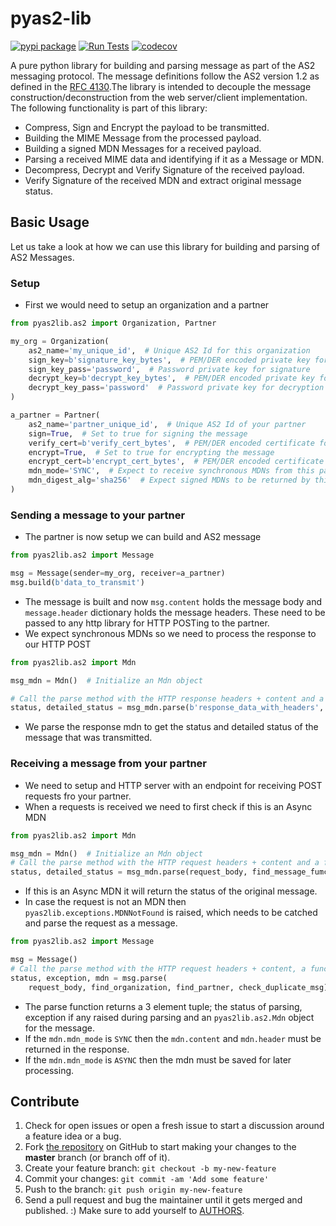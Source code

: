 # pyas2-lib

[![pypi package](https://img.shields.io/pypi/v/pyas2lib.svg)](https://pypi.python.org/pypi/pyas2lib/)
[![Run Tests](https://github.com/abhishek-ram/pyas2-lib/actions/workflows/run-tests.yml/badge.svg?branch=master&event=push)](https://github.com/abhishek-ram/pyas2-lib/actions/workflows/run-tests.yml?query=branch%3Amaster++)
[![codecov](https://codecov.io/gh/abhishek-ram/pyas2-lib/branch/master/graph/badge.svg)](https://codecov.io/gh/abhishek-ram/pyas2-lib)

A pure python library for building and parsing message as part of the AS2 messaging protocol. The message definitions follow the AS2 version 1.2 as defined in the [RFC 4130][1].The library is intended to decouple the message construction/deconstruction from the web server/client implementation. The following functionality is part of this library:
   
* Compress, Sign and Encrypt the payload to be transmitted.
* Building the MIME Message from the processed payload.
* Building a signed MDN Messages for a received payload.
* Parsing a received MIME data and identifying if it as a Message or MDN. 
* Decompress, Decrypt and Verify Signature of the received payload.
* Verify Signature of the received MDN and extract original message status. 


## Basic Usage

Let us take a look at how we can use this library for building and parsing of AS2 Messages. 

### Setup

* First we would need to setup an organization and a partner
```python
from pyas2lib.as2 import Organization, Partner

my_org = Organization(
    as2_name='my_unique_id',  # Unique AS2 Id for this organization
    sign_key=b'signature_key_bytes',  # PEM/DER encoded private key for signature
    sign_key_pass='password',  # Password private key for signature
    decrypt_key=b'decrypt_key_bytes',  # PEM/DER encoded private key for decryption
    decrypt_key_pass='password'  # Password private key for decryption
)

a_partner = Partner(
    as2_name='partner_unique_id',  # Unique AS2 Id of your partner
    sign=True,  # Set to true for signing the message
    verify_cert=b'verify_cert_bytes',  # PEM/DER encoded certificate for verifying partner signatures
    encrypt=True,  # Set to true for encrypting the message
    encrypt_cert=b'encrypt_cert_bytes',  # PEM/DER encoded certificate for encrypting messages
    mdn_mode='SYNC',  # Expect to receive synchronous MDNs from this partner
    mdn_digest_alg='sha256'  # Expect signed MDNs to be returned by this partner
)

``` 

### Sending a message to your partner

* The partner is now setup we can build and AS2 message
```python
from pyas2lib.as2 import Message

msg = Message(sender=my_org, receiver=a_partner)
msg.build(b'data_to_transmit')

```
* The message is built and now `msg.content` holds the message body and `message.header` dictionary holds the message headers. These need to be passed to any http library for HTTP POSTing to the partner.
* We expect synchronous MDNs so we need to process the response to our HTTP POST
```python
from pyas2lib.as2 import Mdn

msg_mdn = Mdn()  # Initialize an Mdn object

# Call the parse method with the HTTP response headers + content and a function that returns the related `pyas2lib.as2.Messsage` object.
status, detailed_status = msg_mdn.parse(b'response_data_with_headers', find_message_func)
```
* We parse the response mdn to get the status and detailed status of the message that was transmitted.

### Receiving a message from your partner

* We need to setup and HTTP server with an endpoint for receiving POST requests fro your partner.
* When a requests is received we need to first check if this is an Async MDN
```python
from pyas2lib.as2 import Mdn

msg_mdn = Mdn()  # Initialize an Mdn object
# Call the parse method with the HTTP request headers + content and a function the returns the related `pyas2lib.as2.Messsage` object.
status, detailed_status = msg_mdn.parse(request_body, find_message_fumc)
```
* If this is an Async MDN it will return the status of the original message.
* In case the request is not an MDN then `pyas2lib.exceptions.MDNNotFound` is raised, which needs to be catched and parse the request as a message.
```python
from pyas2lib.as2 import Message

msg = Message()
# Call the parse method with the HTTP request headers + content, a function to return the the related `pyas2lib.as2.Organization` object, a function to return the `pyas2lib.as2.Partner` object and a function to check for duplicates.
status, exception, mdn = msg.parse(
    request_body, find_organization, find_partner, check_duplicate_msg)
```
* The parse function returns a 3 element tuple; the status of parsing, exception if any raised during parsing and an `pyas2lib.as2.Mdn` object for the message.
* If the `mdn.mdn_mode` is `SYNC` then the `mdn.content` and `mdn.header` must be returned in the response.
* If the `mdn.mdn_mode` is `ASYNC` then the mdn must be saved for later processing.  

## Contribute

1. Check for open issues or open a fresh issue to start a discussion around a feature idea or a bug.
1. Fork [the repository][2] on GitHub to start making your changes to the **master** branch (or branch off of it).
1. Create your feature branch: `git checkout -b my-new-feature`
1. Commit your changes: `git commit -am 'Add some feature'`
1. Push to the branch: `git push origin my-new-feature`
1. Send a pull request and bug the maintainer until it gets merged and published. :) Make sure to add yourself to [AUTHORS][3].

[1]: https://www.ietf.org/rfc/rfc4130.txt
[2]: https://github.com/abhishek-ram/pyas2-lib
[3]: https://github.com/abhishek-ram/pyas2-lib/blob/master/AUTHORS.md
